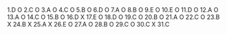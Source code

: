 1.D   O
2.C   O
3.A   O
4.C   O
5.B   O
6.D   O
7.A   O
8.B   O
9.E   O
10.E  O
11.D  O
12.A  O
13.A  O
14.C  O
15.B  O
16.D  X
17.E  O
18.D  O
19.C  O
20.B  O
21.A  O
22.C  O
23.B  X
24.B  X 
25.A  X
26.E  O
27.A  O
28.B  O
29.C  O
30.C  X
31.C 
